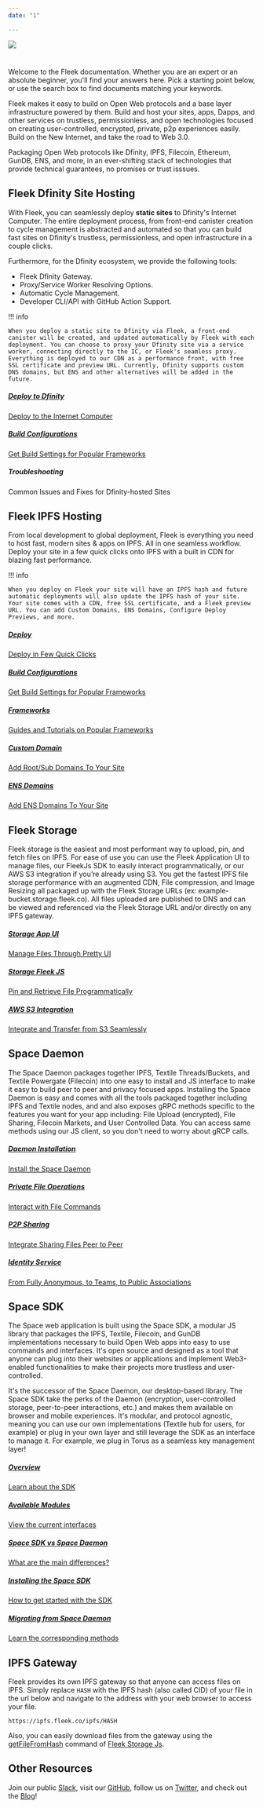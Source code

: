 ```yaml
---
date: "1"

---
```

![](imgs/fleek-docs-group.png)

# 

Welcome to the Fleek documentation. Whether you are an expert or an absolute beginner, you'll find your answers here. Pick a starting point below, or use the search box to find documents matching your keywords.

Fleek makes it easy to build on Open Web protocols and a base layer infrastructure powered by them. Build and host your sites, apps, Dapps, and other services on trustless, permissionless, and open technologies focused on creating user-controlled, encrypted, private, p2p experiences easily. Build on the New Internet, and take the road to Web 3.0.

Packaging Open Web protocols like Dfinity, IPFS, Filecoin, Ethereum, GunDB, ENS, and more, in an ever-shifting stack of technologies that provide technical guarantees, no promises or trust isssues.

## Fleek Dfinity Site Hosting

With Fleek, you can seamlessly deploy **static sites** to Dfinity's Internet Computer. The entire deployment process, from front-end canister creation to cycle management is abstracted and automated so that you can build fast sites on Dfinity's trustless, permissionless, and open infrastructure in a couple clicks.

Furthermore, for the Dfinity ecosystem, we provide the following tools:
* Fleek Dfinity Gateway.
* Proxy/Service Worker Resolving Options.
* Automatic Cycle Management.
* Developer CLI/API with GitHub Action Support.


!!! info

    When you deploy a static site to Dfinity via Fleek, a front-end canister will be created, and updated automatically by Fleek with each deployment. You can choose to proxy your Dfinity site via a service worker, connecting directly to the IC, or Fleek's seamless proxy. Everything is deployed to our CDN as a performance front, with free SSL certificate and preview URL. Currently, Dfinity supports custom DNS domains, but ENS and other alternatives will be added in the future.

<div class="prev-boxes-list">
<a href="./dfinity-hosting/site-deployment/" class="prev-box">
<h5>Deploy to Dfinity</h5>
<p>Deploy to the Internet Computer</p>
</a>
<a href="./dfinity-hosting/domain-management/#canister-proxy" class="prev-box">
<h5>Build Configurations</h5>
<p>Get Build Settings for Popular Frameworks</p>
</a>
<a href="./dfinity-hosting/troubleshooting" class="prev-box"> </a>
<h5>Troubleshooting</h5>
<p>Common Issues and Fixes for Dfinity-hosted Sites</p>
</div>

## Fleek IPFS Hosting

From local development to global deployment, Fleek is everything you need to host fast, modern sites & apps on IPFS. All in one seamless workflow. Deploy your site in a few quick clicks onto IPFS with a built in CDN for blazing fast performance.

!!! info

    When you deploy on Fleek your site will have an IPFS hash and future automatic deployments will also update the IPFS hash of your site. Your site comes with a CDN, free SSL certificate, and a Fleek preview URL. You can add Custom Domains, ENS Domains, Configure Deploy Previews, and more.

<div class="prev-boxes-list">
<a href="./hosting/site-deployment/" class="prev-box">
<h5>Deploy</h5>
<p>Deploy in Few Quick Clicks</p>
</a>
<a href="./hosting/site-deployment/#common-frameworks" class="prev-box">
<h5>Build Configurations</h5>
<p>Get Build Settings for Popular Frameworks</p>
</a>
<a href="./tutorials/hosting" class="prev-box">
<h5>Frameworks</h5>
<p>Guides and Tutorials on Popular Frameworks</p>
</a>
<a href="./hosting/domain-management/#custom-domains" class="prev-box">
<h5>Custom Domain</h5>
<p>Add Root/Sub Domains To Your Site</p>
</a>
<a href="./hosting/domain-management/#ens-domains" class="prev-box">
<h5>ENS Domains</h5>
<p>Add ENS Domains To Your Site</p>
</a>
</div>

## Fleek Storage

Fleek storage is the easiest and most performant way to upload, pin, and fetch files on IPFS. For ease of use you can use the Fleek Application UI to manage files, our FleekJs SDK to easily interact programmatically, or our AWS S3 integration if you’re already using S3. You get the fastest IPFS file storage performance with an augmented CDN, File compression, and Image Resizing all packaged up with the Fleek Storage URLs (ex: example-bucket.storage.fleek.co). All files uploaded are published to DNS and can be viewed and referenced via the Fleek Storage URL and/or directly on any IPFS gateway.

<div class="prev-boxes-list">
<a href="./storage/storage-app/" class="prev-box">
<h5>Storage App UI</h5>
<p>Manage Files Through Pretty UI</p>
</a>
<a href="./storage/fleek-storage-js/" class="prev-box">
<h5>Storage Fleek JS</h5>
<p>Pin and Retrieve File Programmatically</p>
</a>
<a href="./storage/storage-aws-s3-integration/" class="prev-box">
<h5>AWS S3 Integration</h5>
<p>Integrate and Transfer from S3 Seamlessly</p>
</a>
</div>

## Space Daemon

The Space Daemon packages together IPFS, Textile Threads/Buckets, and Textile Powergate (Filecoin) into one easy to install and JS interface to make it easy to build peer to peer and privacy focused apps. Installing the Space Daemon is easy and comes with all the tools packaged together including IPFS and Textile nodes, and and also exposes gRPC methods specific to the features you want for your app including: File Upload (encrypted), File Sharing, Filecoin Markets, and User Controlled Data. You can access same methods using our JS client, so you don't need to worry about gRCP calls.

<div class="prev-boxes-list">
<a href="./space-daemon/getting-started/#installation" class="prev-box">
<h5>Daemon Installation</h5>
<p>Install the Space Daemon</p>
</a>
<a href="./space-daemon/getting-started/#crud-operations" class="prev-box">
<h5>Private File Operations</h5>
<p>Interact with File Commands</p>
</a>
<a href="./space-daemon/getting-started/#p2p-sharing" class="prev-box">
<h5>P2P Sharing</h5>
<p>Integrate Sharing Files Peer to Peer</p>
</a>
<a href="./space-daemon/getting-started/#identity" class="prev-box">
<h5>Identity Service</h5>
<p>From Fully Anonymous, to Teams, to Public Associations</p>
</a>
</div>

## Space SDK

The Space web application is built using the Space SDK, a modular JS library that packages the IPFS, Textile, Filecoin, and GunDB implementations necessary to build Open Web apps into easy to use commands and interfaces. It's open source and designed as a tool that anyone can plug into their websites or applications and implement Web3-enabled functionalities to make their projects more trustless and user-controlled. 

It's the successor of the Space Daemon, our desktop-based library. The Space SDK take the perks of the Daemon (encryption, user-controlled storage, peer-to-peer interactions, etc.) and makes them available on browser and mobile experiences. It's modular, and protocol agnostic, meaning you can use our own implementations (Textile hub for users, for example) or plug in your own layer and still leverage the SDK as an interface to manage it. For example, we plug in Torus as a seamless key management layer!

<div class="prev-boxes-list">
<a href="./space-sdk/overview/#Introduction" class="prev-box">
<h5>Overview</h5>
<p>Learn about the SDK</p>
</a>
<a href="./space-sdk/overview/#currently-available-apis" class="prev-box">
<h5>Available Modules</h5>
<p>View the current interfaces</p>
</a>
<a href="./space-sdk/overview/#the-space-sdk-versus-the-space-daemon" class="prev-box">
<h5>Space SDK vs Space Daemon</h5>
<p>What are the main differences?</p>
</a>
<a href="./space-sdk/overview/#installing-the-space-sdk" class="prev-box">
<h5>Installing the Space SDK</h5>
<p>How to get started with the SDK</p>
</a>
<a href="./space-sdk/overview/#migrating-from-the-space-daemon" class="prev-box">
<h5>Migrating from Space Daemon</h5>
<p>Learn the corresponding methods</p>
</a>
</div>

## IPFS Gateway

Fleek provides its own IPFS gateway so that anyone can access files on IPFS. Simply replace `HASH` with the IPFS hash (also called CID) of your file in the url below and navigate to the address with your web browser to access your file.

`https://ipfs.fleek.co/ipfs/HASH`

Also, you can easily download files from the gateway using the [getFileFromHash](/storage/fleek-storage-js/#getfilefromhash) command of [Fleek Storage Js](/storage/fleek-storage-js).

## Other Resources

Join our public [Slack](https://slack.fleek.co/), visit our [GitHub](https://github.com/FleekHQ), follow us on [Twitter](https://twitter.com/FleekHQ), and check out the [Blog](https://blog.fleek.co)!